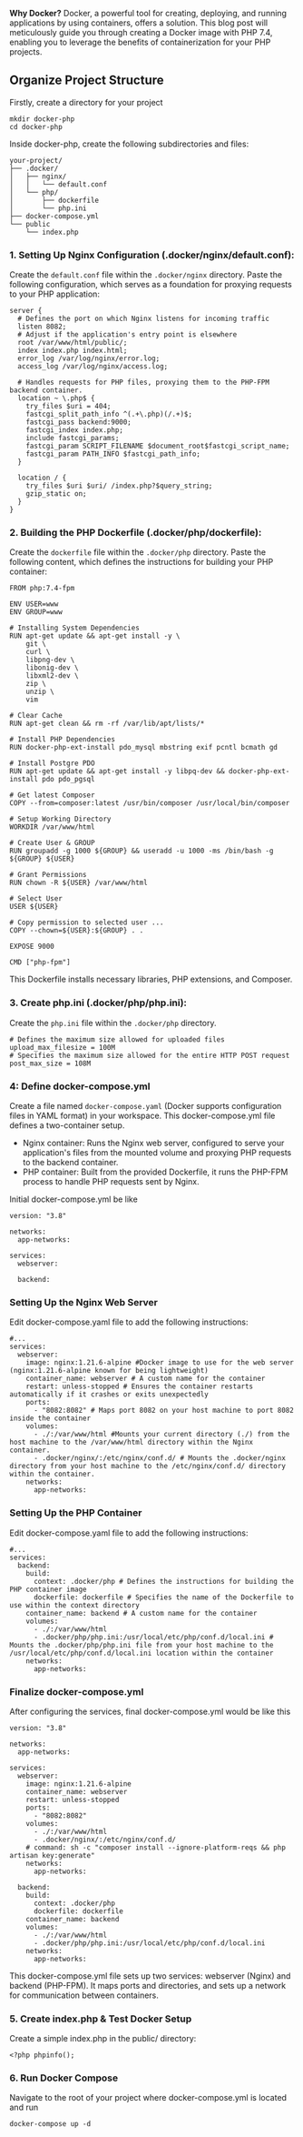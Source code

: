 **Why Docker?** Docker, a powerful tool for creating, deploying, and running applications by using containers, offers a solution. This blog post will meticulously guide you through creating a Docker image with PHP 7.4, enabling you to leverage the benefits of containerization for your PHP projects.

## Organize Project Structure

Firstly, create a directory for your project
```
mkdir docker-php
cd docker-php
```
Inside docker-php, create the following subdirectories and files:

```
your-project/
├── .docker/
│   ├── nginx/
│   │   └── default.conf
│   └── php/
│       ├── dockerfile
│       └── php.ini
├── docker-compose.yml
└── public
    └── index.php

```

### 1. Setting Up Nginx Configuration (.docker/nginx/default.conf):
Create the <code>default.conf</code> file within the <code>.docker/nginx</code> directory. Paste the following configuration, which serves as a foundation for proxying requests to your PHP application:
```
server {
  # Defines the port on which Nginx listens for incoming traffic
  listen 8082;
  # Adjust if the application's entry point is elsewhere
  root /var/www/html/public/;  
  index index.php index.html;
  error_log /var/log/nginx/error.log;
  access_log /var/log/nginx/access.log;

  # Handles requests for PHP files, proxying them to the PHP-FPM backend container. 
  location ~ \.php$ {
    try_files $uri = 404;
    fastcgi_split_path_info ^(.+\.php)(/.+)$;
    fastcgi_pass backend:9000;
    fastcgi_index index.php;
    include fastcgi_params;
    fastcgi_param SCRIPT_FILENAME $document_root$fastcgi_script_name;
    fastcgi_param PATH_INFO $fastcgi_path_info;
  }

  location / {
    try_files $uri $uri/ /index.php?$query_string;
    gzip_static on;
  }
}
```

### 2. Building the PHP Dockerfile (.docker/php/dockerfile):
Create the <code>dockerfile</code> file within the <code>.docker/php</code> directory. Paste the following content, which defines the instructions for building your PHP container:   

```
FROM php:7.4-fpm

ENV USER=www
ENV GROUP=www

# Installing System Dependencies
RUN apt-get update && apt-get install -y \
    git \
    curl \
    libpng-dev \
    libonig-dev \
    libxml2-dev \
    zip \
    unzip \
    vim

# Clear Cache
RUN apt-get clean && rm -rf /var/lib/apt/lists/*

# Install PHP Dependencies
RUN docker-php-ext-install pdo_mysql mbstring exif pcntl bcmath gd

# Install Postgre PDO
RUN apt-get update && apt-get install -y libpq-dev && docker-php-ext-install pdo pdo_pgsql

# Get latest Composer
COPY --from=composer:latest /usr/bin/composer /usr/local/bin/composer

# Setup Working Directory
WORKDIR /var/www/html

# Create User & GROUP
RUN groupadd -g 1000 ${GROUP} && useradd -u 1000 -ms /bin/bash -g ${GROUP} ${USER}

# Grant Permissions
RUN chown -R ${USER} /var/www/html

# Select User
USER ${USER}

# Copy permission to selected user ...
COPY --chown=${USER}:${GROUP} . .

EXPOSE 9000

CMD ["php-fpm"]
```
This Dockerfile installs necessary libraries, PHP extensions, and Composer.

### 3. Create php.ini (.docker/php/php.ini):
Create the <code>php.ini</code> file within the <code>.docker/php</code> directory.
```
# Defines the maximum size allowed for uploaded files
upload_max_filesize = 100M
# Specifies the maximum size allowed for the entire HTTP POST request
post_max_size = 108M
```
### 4: Define docker-compose.yml
Create a file named <code>docker-compose.yaml</code> (Docker supports configuration files in YAML format) in your workspace. This docker-compose.yml file defines a two-container setup.
 - Nginx container: Runs the Nginx web server, configured to serve your application's files from the mounted volume and proxying PHP requests to the backend container.
 - PHP container: Built from the provided Dockerfile, it runs the PHP-FPM process to handle PHP requests sent by Nginx.

Initial docker-compose.yml be like
```
version: "3.8"

networks:
  app-networks:

services:
  webserver:

  backend:
```
### Setting Up the Nginx Web Server
Edit docker-compose.yaml file to add the following instructions:
```
#...
services:
  webserver:
    image: nginx:1.21.6-alpine #Docker image to use for the web server (nginx:1.21.6-alpine known for being lightweight)
    container_name: webserver # A custom name for the container
    restart: unless-stopped # Ensures the container restarts automatically if it crashes or exits unexpectedly
    ports:
      - "8082:8082" # Maps port 8082 on your host machine to port 8082 inside the container
    volumes:
      - ./:/var/www/html #Mounts your current directory (./) from the host machine to the /var/www/html directory within the Nginx container.
      - .docker/nginx/:/etc/nginx/conf.d/ # Mounts the .docker/nginx directory from your host machine to the /etc/nginx/conf.d/ directory within the container. 
    networks:
      app-networks:
```

### Setting Up the PHP Container
Edit docker-compose.yaml file to add the following instructions:

```
#...
services:
  backend:
    build:
      context: .docker/php # Defines the instructions for building the PHP container image
      dockerfile: dockerfile # Specifies the name of the Dockerfile to use within the context directory
    container_name: backend # A custom name for the container
    volumes:
      - ./:/var/www/html
      - .docker/php/php.ini:/usr/local/etc/php/conf.d/local.ini # Mounts the .docker/php/php.ini file from your host machine to the /usr/local/etc/php/conf.d/local.ini location within the container
    networks:
      app-networks:
```

### Finalize docker-compose.yml 
After configuring the services, final docker-compose.yml would be like this
```
version: "3.8"

networks:
  app-networks:

services:
  webserver:
    image: nginx:1.21.6-alpine
    container_name: webserver
    restart: unless-stopped
    ports:
      - "8082:8082"
    volumes:
      - ./:/var/www/html
      - .docker/nginx/:/etc/nginx/conf.d/
    # command: sh -c "composer install --ignore-platform-reqs && php artisan key:generate"
    networks:
      app-networks:

  backend:
    build:
      context: .docker/php
      dockerfile: dockerfile
    container_name: backend
    volumes:
      - ./:/var/www/html
      - .docker/php/php.ini:/usr/local/etc/php/conf.d/local.ini
    networks:
      app-networks:
```
This docker-compose.yml file sets up two services: webserver (Nginx) and backend (PHP-FPM). It maps ports and directories, and sets up a network for communication between containers.

### 5. Create index.php & Test Docker Setup
Create a simple index.php in the public/ directory:
```
<?php phpinfo();
```

### 6. Run Docker Compose
Navigate to the root of your project where docker-compose.yml is located and run
```
docker-compose up -d
```
